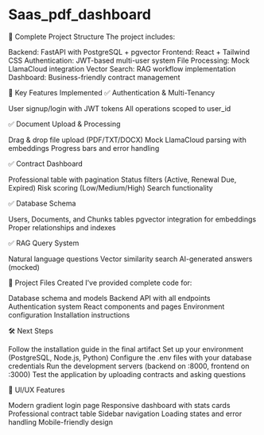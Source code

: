 ﻿# Saas_pdf_dashboard

🎯 Complete Project Structure
The project includes:

Backend: FastAPI with PostgreSQL + pgvector
Frontend: React + Tailwind CSS
Authentication: JWT-based multi-user system
File Processing: Mock LlamaCloud integration
Vector Search: RAG workflow implementation
Dashboard: Business-friendly contract management

🚀 Key Features Implemented
✅ Authentication & Multi-Tenancy

User signup/login with JWT tokens
All operations scoped to user_id

✅ Document Upload & Processing

Drag & drop file upload (PDF/TXT/DOCX)
Mock LlamaCloud parsing with embeddings
Progress bars and error handling

✅ Contract Dashboard

Professional table with pagination
Status filters (Active, Renewal Due, Expired)
Risk scoring (Low/Medium/High)
Search functionality

✅ Database Schema

Users, Documents, and Chunks tables
pgvector integration for embeddings
Proper relationships and indexes

✅ RAG Query System

Natural language questions
Vector similarity search
AI-generated answers (mocked)

📁 Project Files Created
I've provided complete code for:

Database schema and models
Backend API with all endpoints
Authentication system
React components and pages
Environment configuration
Installation instructions

🛠 Next Steps

Follow the installation guide in the final artifact
Set up your environment (PostgreSQL, Node.js, Python)
Configure the .env files with your database credentials
Run the development servers (backend on :8000, frontend on :3000)
Test the application by uploading contracts and asking questions

🎨 UI/UX Features

Modern gradient login page
Responsive dashboard with stats cards
Professional contract table
Sidebar navigation
Loading states and error handling
Mobile-friendly design
